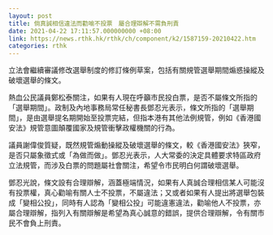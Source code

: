 ```yaml
---
layout: post
title: 倘真誠相信違法而勸喻不投票　屬合理辯解不需負刑責
date: 2021-04-22 17:11:57.000000000 +08:00
link: https://news.rthk.hk/rthk/ch/component/k2/1587159-20210422.htm
categories: rthk
---
```


立法會繼續審議修改選舉制度的修訂條例草案，包括有關規管選舉期間煽惑操縱及破壞選舉的條文。

熱血公民議員鄭松泰關注，如果有人現在呼籲市民投白票，是否不屬條文所指的「選舉期間」。政制及內地事務局常任秘書長鄧忍光表示，條文所指的「選舉期間」，是由選舉提名期開始至投票完結，但指本港有其他法例規管，例如《香港國安法》規管意圖顛覆國家及規管衝擊政權機關的行為。

議員謝偉俊質疑，既然規管煽動操縱及破壞選舉的條文，較《香港國安法》狹窄，是否只屬象徵式或「為做而做」。鄧忍光表示，人大常委的決定具體要求特區政府立法規管，而涉及白票的問題屬社會關注，希望令市民明白何謂破壞選舉。

鄧忍光說，條文設有合理辯解，涵蓋極端情況，如果有人真誠合理相信某人可能沒有投票權，真心勸喻有關人士不投票，不屬違法；又或者如果有人提出將選舉包裝成「變相公投」，同時有人認為「變相公投」可能違憲違法，勸喻他人不投票，亦屬合理辯解，指列入有關辯解是希望為真心誠意的錯誤，提供合理辯解，令有關市民不會負上刑責。
